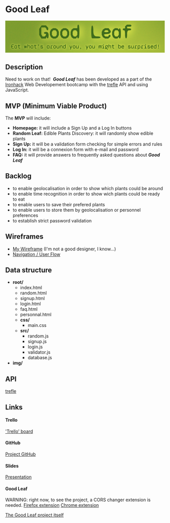# Good Leaf

![](./img/good-leaf.png)

## Description

Need to work on that!
​
**_Good Leaf_** has been developed as a part of the [Ironhack](https://www.ironhack.com/es/desarrollo-web/barcelona?utm_source=google-sea&utm_medium=cpc&utm_campaign=BCN_app_campus_brand_GA_ES&utm_term={keywords}&gclid=Cj0KCQjwo6D4BRDgARIsAA6uN19LKsx0pvTH-iUz-RfrGakzau9RGdhJaixWuX32X92njICzz66RYbAaAncuEALw_wcB) Web Developement bootcamp with the [trefle](https://docs.trefle.io) API and using JavaScript.
​

## MVP (Minimum Viable Product)

The **MVP** will include:
​

- **Homepage:** it will include a Sign Up and a Log In buttons
- **Random Leaf:** Edible Plants Discovery: it will randomly show edible plants
- **Sign Up:** it will be a validation form checking for simple errors and rules
- **Log In:** it will be a connexion form with e-mail and password
- **FAQ:** it will provide answers to frequently asked questions about **_Good Leaf_**
  ​

## Backlog

- to enable geolocalisation in order to show which plants could be around
- to enable time recognition in order to show wich plants could be ready to eat
- to enable users to save their prefered plants
- to enable users to store them by geolocalisation or personnel preferences
- to establish strict password validation

## Wireframes

- [My Wireframe](./img/GoodLeaf-Wireframes.pdf) (I'm not a good designer, I know...)
- [Navigation / User Flow](./img/Good-Leaf-flow.pdf)
  ​

## Data structure

- **root/**
  - index.html
  - random.html
  - signup.html
  - login.html
  - faq.html
  - personnal.html
  - **css/**
    - main.css
  - **src/**
    - random.js
    - signup.js
    - login.js
    - validator.js
    - database.js
- **img/**
  ​

## API

[trefle](https://trefle.io/)
​

## Links

#### Trello

['Trello' board](https://trello.com/b/e6wbOIPZ/good-leaf-module-1-ironhack-wdft-project)
​

#### GitHub

[Project GitHub](https://github.com/HeleneStephan/Good-Leaf)

#### Slides

[Presentation](https://docs.google.com/presentation/d/1v4OauegP5ekHb6lGuxY83vWeqgk8m_q6VScF74SGcWY/edit?usp=sharing)

#### Good Leaf

WARNING: right now, to see the project, a CORS changer extension is needed.
[Firefox extension](https://addons.mozilla.org/en-US/firefox/addon/moesif-origin-cors-changer1/)
[Chrome extension](https://chrome.google.com/webstore/detail/moesif-origin-cors-change/digfbfaphojjndkpccljibejjbppifbc)

[The Good Leaf project itself](https://helenestephan.github.io/Good-Leaf/)
